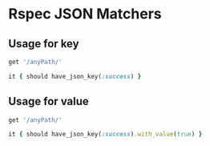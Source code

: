 # Rspec JSON Matchers

## Usage for key

```ruby
get '/anyPath/'

it { should have_json_key(:success) }
```

## Usage for value

```ruby
get '/anyPath/'

it { should have_json_key(:success).with_value(true) }
```
